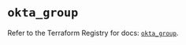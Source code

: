 # `okta_group`

Refer to the Terraform Registry for docs: [`okta_group`](https://registry.terraform.io/providers/okta/okta/4.20.0/docs/resources/group).
